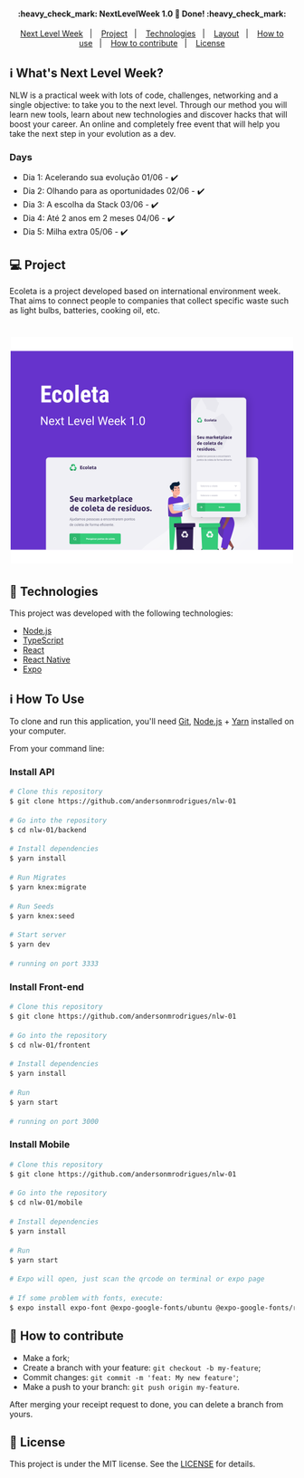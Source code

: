<h4 align="center"> 
	:heavy_check_mark:  NextLevelWeek 1.0 🚀 Done! :heavy_check_mark:
</h4>
<p align="center">
  <a href="#-nlw">Next Level Week</a>&nbsp;&nbsp;&nbsp;|&nbsp;&nbsp;&nbsp;
  <a href="#-project">Project</a>&nbsp;&nbsp;&nbsp;|&nbsp;&nbsp;&nbsp;
  <a href="#rocket-Technologies">Technologies</a>&nbsp;&nbsp;&nbsp;|&nbsp;&nbsp;&nbsp;
  <a href="#-layout">Layout</a>&nbsp;&nbsp;&nbsp;|&nbsp;&nbsp;&nbsp;
  <a href="#-how-to-use">How to use</a>&nbsp;&nbsp;&nbsp;|&nbsp;&nbsp;&nbsp;
  <a href="#-how-to-contribute">How to contribute</a>&nbsp;&nbsp;&nbsp;|&nbsp;&nbsp;&nbsp;
  <a href="#memo-license">License</a>
</p>

## :information_source: What's Next Level Week?

NLW is a practical week with lots of code, challenges, networking and a single objective: to take you to the next level.
Through our method you will learn new tools, learn about new technologies and discover hacks that will boost your career.
An online and completely free event that will help you take the next step in your evolution as a dev.

### Days
- Dia 1: Acelerando sua evolução 01/06 - :heavy_check_mark:
- Dia 2: Olhando para as oportunidades 02/06 - :heavy_check_mark:
- Dia 3: A escolha da Stack 03/06 - :heavy_check_mark:
- Dia 4: Até 2 anos em 2 meses 04/06 - :heavy_check_mark:
- Dia 5: Milha extra 05/06 - :heavy_check_mark:

## 💻 Project

Ecoleta is a project developed based on international environment week. 
That aims to connect people to companies that collect specific waste such as light bulbs, batteries, cooking oil, etc.

<h1 align="center">
    <img alt="Example" title="Example" src=".github/capa.svg" width="500px" />
</h1>


## :rocket: Technologies

This project was developed with the following technologies:

- [Node.js][nodejs]
- [TypeScript][typescript]
- [React][reactjs]
- [React Native][rn]
- [Expo][expo]

## :information_source: How To Use

To clone and run this application, you'll need [Git](https://git-scm.com), [Node.js][nodejs] + [Yarn][yarn] installed on your computer.

From your command line:

### Install API 

```bash
# Clone this repository
$ git clone https://github.com/andersonmrodrigues/nlw-01

# Go into the repository
$ cd nlw-01/backend

# Install dependencies
$ yarn install

# Run Migrates
$ yarn knex:migrate

# Run Seeds
$ yarn knex:seed

# Start server
$ yarn dev

# running on port 3333
```

### Install Front-end

```bash
# Clone this repository
$ git clone https://github.com/andersonmrodrigues/nlw-01

# Go into the repository
$ cd nlw-01/frontent

# Install dependencies
$ yarn install

# Run
$ yarn start

# running on port 3000
```

### Install Mobile

```bash
# Clone this repository
$ git clone https://github.com/andersonmrodrigues/nlw-01

# Go into the repository
$ cd nlw-01/mobile

# Install dependencies
$ yarn install

# Run
$ yarn start

# Expo will open, just scan the qrcode on terminal or expo page

# If some problem with fonts, execute:
$ expo install expo-font @expo-google-fonts/ubuntu @expo-google-fonts/roboto

```

## 🤔 How to contribute

-  Make a fork;
-  Create a branch with your feature: `git checkout -b my-feature`;
-  Commit changes: `git commit -m 'feat: My new feature'`;
-  Make a push to your branch: `git push origin my-feature`.

After merging your receipt request to done, you can delete a branch from yours.

## :memo: License

This project is under the MIT license. See the [LICENSE](https://github.com/andersonmrodrigues/nlw-01/blob/master/LICENSE) for details.

[nodejs]: https://nodejs.org/
[typescript]: https://www.typescriptlang.org/
[expo]: https://expo.io/
[reactjs]: https://reactjs.org
[rn]: https://facebook.github.io/react-native/
[yarn]: https://yarnpkg.com/

